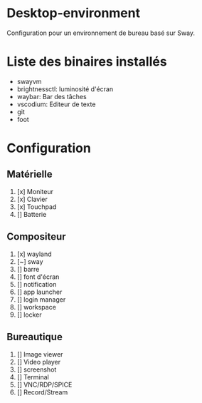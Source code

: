 # Desktop-environment

Configuration pour un environnement de bureau basé sur Sway.

# Liste des binaires installés

- swayvm
- brightnessctl: luminosité d'écran
- waybar: Bar des tâches
- vscodium: Editeur de texte
- git
- foot

# Configuration

## Matérielle

1. [x] Moniteur
2. [x] Clavier
3. [x] Touchpad
4. [] Batterie

## Compositeur

1. [x] wayland
2. [~] sway
3. [] barre
4. [] font d'écran
5. [] notification
6. [] app launcher
7. [] login manager
8. [] workspace
9. [] locker

## Bureautique

1. [] Image viewer
2. [] Video player
3. [] screenshot
4. [] Terminal
5. [] VNC/RDP/SPICE
6. [] Record/Stream
